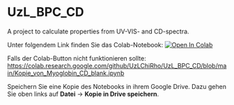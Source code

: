 # UzL_BPC_CD
A project to calculate properties from UV-VIS- and CD-spectra.

Unter folgendem Link finden Sie das Colab-Notebook:
[![Open In Colab](https://colab.research.google.com/assets/colab-badge.svg)](https://colab.research.google.com/github/UzLChiRho/UzL_BPC_CD/blob/main/Kopie_von_Myoglobin_CD_blank.ipynb)

Falls der Colab-Button nicht funktionieren sollte:
https://colab.research.google.com/github/UzLChiRho/UzL_BPC_CD/blob/main/Kopie_von_Myoglobin_CD_blank.ipynb

Speichern Sie eine Kopie des Notebooks in ihrem Google Drive. Dazu gehen Sie oben links auf **Datei** -> **Kopie in Drive speichern**.
